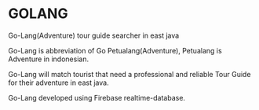 # GOLANG
Go-Lang(Adventure) tour guide searcher in east java

Go-Lang is abbreviation of Go Petualang(Adventure), Petualang is Adventure in indonesian.

Go-Lang will match tourist that need a professional and reliable Tour Guide for their adventure in east java.

Go-Lang developed using Firebase realtime-database.
